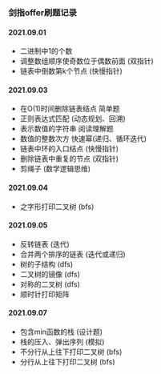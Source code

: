 ### 剑指offer刷题记录


#### 2021.09.01
- 二进制中1的个数
- 调整数组顺序使奇数位于偶数前面 (双指针)
- 链表中倒数第k个节点 (快慢指针)

#### 2021.09.03
- 在O(1)时间删除链表结点  简单题
- 正则表达式匹配   (动态规划、回溯)
- 表示数值的字符串 阅读理解题
- 数值的整数次方   快速幂(递归、循环迭代)
- 链表中环的入口结点 (快慢指针)
- 删除链表中重复的节点 (双指针)
- 剪绳子 (数学逻辑思维)


#### 2021.09.04
- 之字形打印二叉树  (bfs)

#### 2021.09.05
- 反转链表 (迭代)
- 合并两个排序的链表 (迭代或递归)
- 树的子结构 (dfs)
- 二叉树的镜像 (dfs)
- 对称的二叉树 (dfs)
- 顺时针打印矩阵

#### 2021.09.07
- 包含min函数的栈  (设计题)
- 栈的压入、弹出序列 (模拟)
- 不分行从上往下打印二叉树 (bfs)
- 分行从上往下打印二叉树 (bfs)